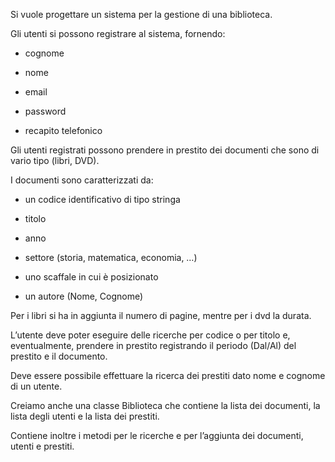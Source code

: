 ﻿Si vuole progettare un sistema per la gestione di una biblioteca.

Gli utenti si possono registrare al sistema, fornendo:

- cognome

- nome

- email

- password

- recapito telefonico

Gli utenti registrati possono prendere in prestito dei documenti che sono di vario tipo (libri, DVD).

I documenti sono caratterizzati da:

- un codice identificativo di tipo stringa

- titolo

- anno

- settore (storia, matematica, economia, …)

- uno scaffale in cui è posizionato

- un autore (Nome, Cognome)

Per i libri si ha in aggiunta il numero di pagine, mentre per i dvd la durata.

L’utente deve poter eseguire delle ricerche per codice o per titolo e, eventualmente, prendere in prestito registrando il periodo (Dal/Al) del prestito e il documento.

Deve essere possibile effettuare la ricerca dei prestiti dato nome e cognome di un utente.

Creiamo anche una classe Biblioteca che contiene la lista dei documenti, la lista degli utenti e la lista dei prestiti.

Contiene inoltre i metodi per le ricerche e per l’aggiunta dei documenti, utenti e prestiti.
